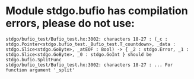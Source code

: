 # Module stdgo.bufio has compilation errors, please do not use:
```
stdgo/bufio_test/Bufio_test.hx:3002: characters 18-27 : (_c : stdgo.Pointer<stdgo.bufio_test._Bufio_test.T_countdown>, _data : stdgo.Slice<stdgo.GoByte>, _atEOF : Bool) -> { _2 : stdgo.Error, _1 : stdgo.Slice<stdgo.GoByte>, _0 : stdgo.GoInt } should be stdgo.bufio.SplitFunc
stdgo/bufio_test/Bufio_test.hx:3002: characters 18-27 : ... For function argument '_split'

```

